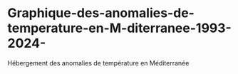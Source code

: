 # Graphique-des-anomalies-de-temperature-en-M-diterranee-1993-2024-
Hébergement des anomalies de température en Méditerranée

